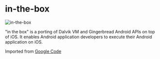 # in-the-box
![in-the-box](https://code.google.com/p/in-the-box/logo)

"in the box" is a porting of Dalvik VM and Gingerbread Android APIs on top of iOS. It enables Android application developers to execute their Android application on iOS.

Imported from [Google Code](https://code.google.com/p/in-the-box/)

